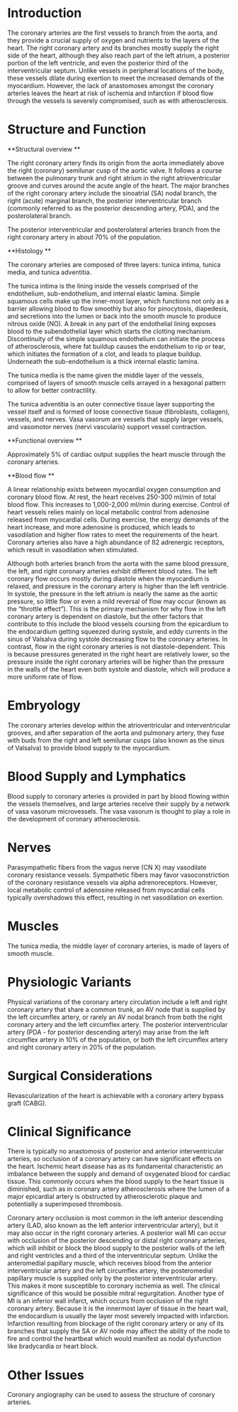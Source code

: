 # Introduction

The coronary arteries are the first vessels to branch from the aorta, and they provide a crucial supply of oxygen and nutrients to the layers of the heart. The right coronary artery and its branches mostly supply the right side of the heart, although they also reach part of the left atrium, a posterior portion of the left ventricle, and even the posterior third of the interventricular septum. Unlike vessels in peripheral locations of the body, these vessels dilate during exertion to meet the increased demands of the myocardium. However, the lack of anastomoses amongst the coronary arteries leaves the heart at risk of ischemia and infarction if blood flow through the vessels is severely compromised, such as with atherosclerosis.

# Structure and Function

**Structural overview
**

The right coronary artery finds its origin from the aorta immediately above the right (coronary) semilunar cusp of the aortic valve. It follows a course between the pulmonary trunk and right atrium in the right atrioventricular groove and curves around the acute angle of the heart. The major branches of the right coronary artery include the sinoatrial (SA) nodal branch, the right (acute) marginal branch, the posterior interventricular branch (commonly referred to as the posterior descending artery, PDA), and the posterolateral branch.

The posterior interventricular and posterolateral arteries branch from the right coronary artery in about 70% of the population.

**Histology
**

The coronary arteries are composed of three layers: tunica intima, tunica media, and tunica adventitia.

The tunica intima is the lining inside the vessels comprised of the endothelium, sub-endothelium, and internal elastic lamina. Simple squamous cells make up the inner-most layer, which functions not only as a barrier allowing blood to flow smoothly but also for pinocytosis, diapedesis, and secretions into the lumen or back into the smooth muscle to produce nitrous oxide (NO). A break in any part of the endothelial lining exposes blood to the subendothelial layer which starts the clotting mechanism. Discontinuity of the simple squamous endothelium can initiate the process of atherosclerosis, where fat buildup causes the endothelium to rip or tear, which initiates the formation of a clot, and leads to plaque buildup. Underneath the sub-endothelium is a thick internal elastic lamina.

The tunica media is the name given the middle layer of the vessels, comprised of layers of smooth muscle cells arrayed in a hexagonal pattern to allow for better contractility.

The tunica adventitia is an outer connective tissue layer supporting the vessel itself and is formed of loose connective tissue (fibroblasts, collagen), vessels, and nerves. Vasa vasorum are vessels that supply larger vessels, and vasomotor nerves (nervi vascularis) support vessel contraction.

**Functional overview
**

Approximately 5% of cardiac output supplies the heart muscle through the coronary arteries.

**Blood flow
**

A linear relationship exists between myocardial oxygen consumption and coronary blood flow. At rest, the heart receives 250-300 ml/min of total blood flow. This increases to 1,000-2,000 ml/min during exercise. Control of heart vessels relies mainly on local metabolic control from adenosine released from myocardial cells. During exercise, the energy demands of the heart increase, and more adenosine is produced, which leads to vasodilation and higher flow rates to meet the requirements of the heart. Coronary arteries also have a high abundance of ß2 adrenergic receptors, which result in vasodilation when stimulated.

Although both arteries branch from the aorta with the same blood pressure, the left, and right coronary arteries exhibit different blood rates. The left coronary flow occurs mostly during diastole when the myocardium is relaxed, and pressure in the coronary artery is higher than the left ventricle. In systole, the pressure in the left atrium is nearly the same as the aortic pressure, so little flow or even a mild reversal of flow may occur (known as the “throttle effect”). This is the primary mechanism for why flow in the left coronary artery is dependent on diastole, but the other factors that contribute to this include the blood vessels coursing from the epicardium to the endocardium getting squeezed during systole, and eddy currents in the sinus of Valsalva during systole decreasing flow to the coronary arteries. In contrast, flow in the right coronary arteries is not diastole-dependent. This is because pressures generated in the right heart are relatively lower, so the pressure inside the right coronary arteries will be higher than the pressure in the walls of the heart even both systole and diastole, which will produce a more uniform rate of flow.

# Embryology

The coronary arteries develop within the atrioventricular and interventricular grooves, and after separation of the aorta and pulmonary artery, they fuse with buds from the right and left semilunar cusps (also known as the sinus of Valsalva) to provide blood supply to the myocardium.

# Blood Supply and Lymphatics

Blood supply to coronary arteries is provided in part by blood flowing within the vessels themselves, and large arteries receive their supply by a network of vasa vasorum microvessels. The vasa vasorum is thought to play a role in the development of coronary atherosclerosis.

# Nerves

Parasympathetic fibers from the vagus nerve (CN X) may vasodilate coronary resistance vessels. Sympathetic fibers may favor vasoconstriction of the coronary resistance vessels via alpha adrenoreceptors. However, local metabolic control of adenosine released from myocardial cells typically overshadows this effect, resulting in net vasodilation on exertion.

# Muscles

The tunica media, the middle layer of coronary arteries, is made of layers of smooth muscle.

# Physiologic Variants

Physical variations of the coronary artery circulation include a left and right coronary artery that share a common trunk, an AV node that is supplied by the left circumflex artery, or rarely an AV nodal branch from both the right coronary artery and the left circumflex artery. The posterior interventricular artery (PDA - for posterior descending artery) may arise from the left circumflex artery in 10% of the population, or both the left circumflex artery and right coronary artery in 20% of the population.

# Surgical Considerations

Revascularization of the heart is achievable with a coronary artery bypass graft (CABG).

# Clinical Significance

There is typically no anastomosis of posterior and anterior interventricular arteries, so occlusion of a coronary artery can have significant effects on the heart. Ischemic heart disease has as its fundamental characteristic an imbalance between the supply and demand of oxygenated blood for cardiac tissue. This commonly occurs when the blood supply to the heart tissue is diminished, such as in coronary artery atherosclerosis where the lumen of a major epicardial artery is obstructed by atherosclerotic plaque and potentially a superimposed thrombosis.

Coronary artery occlusion is most common in the left anterior descending artery (LAD, also known as the left anterior interventricular artery), but it may also occur in the right coronary arteries. A posterior wall MI can occur with occlusion of the posterior descending or distal right coronary arteries, which will inhibit or block the blood supply to the posterior walls of the left and right ventricles and a third of the interventricular septum. Unlike the anteromedial papillary muscle, which receives blood from the anterior interventricular artery and the left circumflex artery, the posteromedial papillary muscle is supplied only by the posterior interventricular artery. This makes it more susceptible to coronary ischemia as well. The clinical significance of this would be possible mitral regurgitation. Another type of MI is an inferior wall infarct, which occurs from occlusion of the right coronary artery. Because it is the innermost layer of tissue in the heart wall, the endocardium is usually the layer most severely impacted with infarction. Infarction resulting from blockage of the right coronary artery or any of its branches that supply the SA or AV node may affect the ability of the node to fire and control the heartbeat which would manifest as nodal dysfunction like bradycardia or heart block.

# Other Issues

Coronary angiography can be used to assess the structure of coronary arteries.
